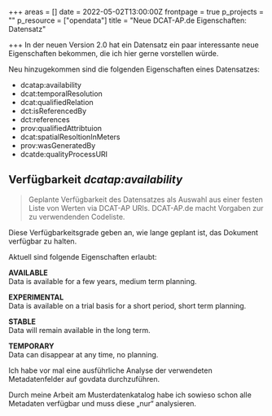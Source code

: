 +++
areas = []
date = 2022-05-02T13:00:00Z
frontpage = true
p_projects = ""
p_resource = ["opendata"]
title = "Neue DCAT-AP.de Eigenschaften: Datensatz"

+++
In der neuen Version 2.0 hat ein Datensatz ein paar interessante neue Eigenschaften bekommen, die ich hier gerne vorstellen würde.

Neu hinzugekommen sind die folgenden Eigenschaften eines Datensatzes:

* dcatap:availability
* dcat:temporalResolution
* dcat:qualifiedRelation
* dct:isReferencedBy
* dct:references
* prov:qualifiedAttribtuion
* dcat:spatialResoltionInMeters
* prov:wasGeneratedBy
* dcatde:qualityProcessURI

## Verfügbarkeit _dcatap:availability_

> Geplante Verfügbarkeit des Datensatzes als Auswahl aus einer festen Liste von Werten via DCAT-AP URIs.
> DCAT-AP.de macht Vorgaben zur zu verwendenden Codeliste.

Diese Verfügbarkeitsgrade geben an, wie lange geplant ist, das Dokument verfügbar zu halten.

Aktuell sind folgende Eigenschaften erlaubt:

**AVAILABLE**  
Data is available for a few years, medium term planning.

**EXPERIMENTAL**  
Data is available on a trial basis for a short period, short term planning.

**STABLE**  
Data will remain available in the long term.

**TEMPORARY**  
Data can disappear at any time, no planning.

Ich habe vor mal eine ausführliche Analyse der verwendeten Metadatenfelder auf govdata durchzuführen.

Durch meine Arbeit am Musterdatenkatalog habe ich sowieso schon alle Metadaten verfügbar und muss diese „nur“ analysieren.

